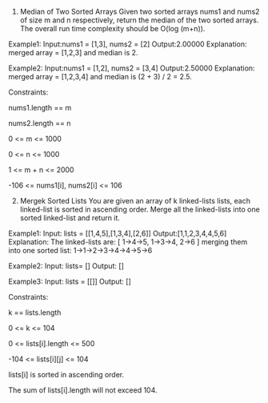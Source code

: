 1) Median of Two Sorted Arrays
   Given two sorted arrays nums1 and nums2 of size m and n respectively, return the median of the two sorted arrays.
   The overall run time complexity should be O(log (m+n)).

Example1:
Input:nums1 = [1,3], nums2 = [2]
Output:2.00000
Explanation: merged array = [1,2,3] and median is 2.

Example2:
Input:nums1 = [1,2], nums2 = [3,4]
Output:2.50000
Explanation: merged array = [1,2,3,4] and median is (2 + 3) / 2 = 2.5.

Constraints:


nums1.length == m

nums2.length == n

0 <= m <= 1000

0 <= n <= 1000

1 <= m + n <= 2000

-106 <= nums1[i], nums2[i] <= 106


2) Mergek Sorted Lists
   You are given an array of k linked-lists lists, each linked-list is sorted in ascending order.
   Merge all the linked-lists into one sorted linked-list and return it.

Example1:
Input: lists = [[1,4,5],[1,3,4],[2,6]]
Output:[1,1,2,3,4,4,5,6]
Explanation: The linked-lists are:
[
1->4->5,
1->3->4,
2->6
]
merging them into one sorted list:
1->1->2->3->4->4->5->6

Example2:
Input: lists= []
Output: []

Example3:
Input: lists = [[]]
Output: []

Constraints:



k == lists.length

0 <= k <= 104

0 <= lists[i].length <= 500

-104 <= lists[i][j] <= 104

lists[i] is sorted in ascending order.

The sum of lists[i].length will not exceed 104.